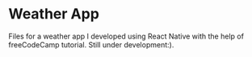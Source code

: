 # Weather App

Files for a weather app I developed using React Native with the help of freeCodeCamp tutorial. 
Still under development:).
